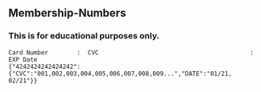 ## Membership-Numbers

### This is for educational purposes only.

```
Card Number        :  CVC                                          : EXP Date
{"4242424242424242":{"CVC":"001,002,003,004,005,006,007,008,009...","DATE":"01/21, 02/21"}}
```
